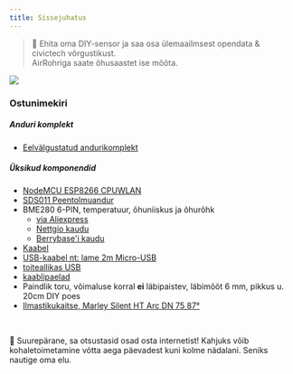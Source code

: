 ```yaml
---
title: Sissejuhatus
---
```

> 🚧 Ehita oma DIY-sensor ja saa osa ülemaailmsest opendata &amp; civictech võrgustikust. <br> AirRohriga saate õhusaastet ise mõõta.


<img src="../docs/airrohr/particulate-matter-air-quality-sensor-kit.jpeg" loading="lazy"/>

### Ostunimekiri
##### Anduri komplekt
* [Eelvälgustatud andurikomplekt](https://nettigo.eu/products/luftdaten-org-pl-kit-sds011-bme280)

##### Üksikud komponendid
* [NodeMCU ESP8266 CPUWLAN](https://www.aliexpress.com/wholesale?groupsort=1&SortType=price_asc&SearchText=nodemcu+v3+esp8266+ch340)
* [SDS011 Peentolmuandur](http://www.aliexpress.com/wholesale?groupsort=1&SortType=price_asc&SearchText=sds011)
* BME280 6-PIN, temperatuur, õhuniiskus ja õhurõhk
  - [via Aliexpress](https://www.aliexpress.com/wholesale?catId=0&initiative_id=SB_20200308040440&SearchText=bme280+-5V+%2B3.3V)
  - [Nettgio kaudu](https://nettigo.eu/products/module-pressure-humidity-and-temperature-sensor-bosch-bme280)
  - [Berrybase'i kaudu](https://www.berrybase.de/bauelemente/sensoren-module/feuchtigkeit/bme680-breakout-board-4in1-sensor-f-252-r-temperatur-luftfeuchtigkeit-luftdruck-und-luftg-252-t)
* [Kaabel](http://www.aliexpress.com/wholesale?groupsort=1&SortType=price_asc&SearchText=Dupont+cable+20cm+female-female)
* [USB-kaabel nt: lame 2m Micro-USB](https://www.aliexpress.com/wholesale?catId=0&initiative_id=SB_20200308040708&SearchText=micro+usb+flat+cable+2m)
* [toiteallikas USB](https://www.aliexpress.comwholesale?catId=0&amp;initiative_id=SB_20200308040834&amp;SearchText=single+mikro+usb+eu+toiteallikas+toiteallikas)
* [kaablipaelad](https://www.aliexpress.comwholesale?catId=0&amp;initiative_id=SB_20200308040852&amp;SearchText=cable+paelad)
* Paindlik toru, võimaluse korral **ei** läbipaistev, läbimõõt 6 mm, pikkus u. 20cm DIY poes
* [Ilmastikukaitse, Marley Silent HT Arc DN 75 87°](https://www.bauhaus.info/rohrsysteme/marley-ht-bogen-/p/13625028)


<br>

🙌 Suurepärane, sa otsustasid osad osta internetist!
Kahjuks võib kohaletoimetamine võtta aega päevadest kuni kolme nädalani.
Seniks nautige oma elu️.

